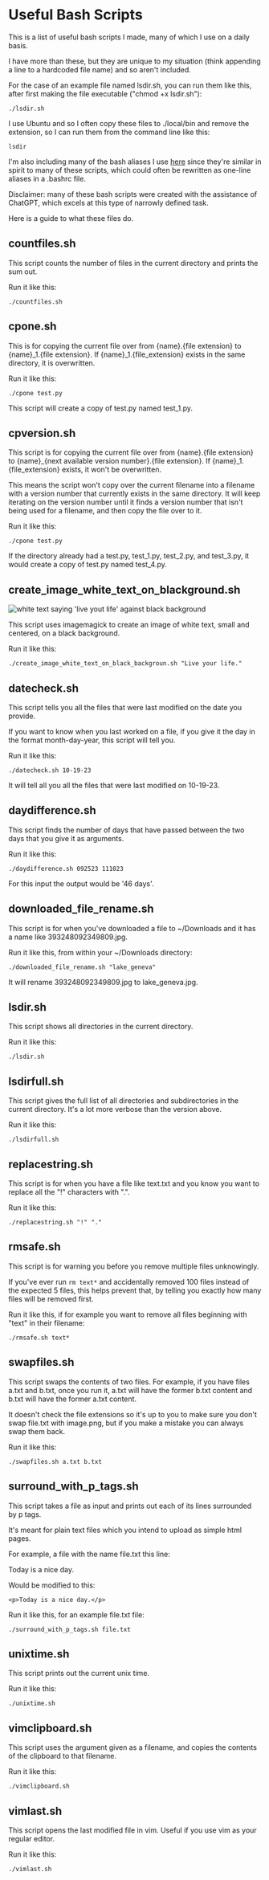 
# Useful Bash Scripts

This is a list of useful bash scripts I made, many of which I use on a daily basis.

I have more than these, but they are unique to my situation (think appending a line to a hardcoded file name) and so aren't included.

For the case of an example file named lsdir.sh, you can run them like this, after first making the file executable ("chmod +x lsdir.sh"):

`./lsdir.sh`

I use Ubuntu and so I often copy these files to ./local/bin and remove the extension, so I can run them from the command line like this:

`lsdir`

I'm also including many of the bash aliases I use [here](./bashrc) since they're similar in spirit to many of these scripts, which could often be rewritten as one-line aliases in a .bashrc file.

Disclaimer: many of these bash scripts were created with the assistance of ChatGPT, which excels at this type of narrowly defined task.

Here is a guide to what these files do.

## countfiles.sh

This script counts the number of files in the current directory and prints the sum out.

Run it like this:

`./countfiles.sh`

## cpone.sh

This is for copying the current file over from {name}.{file extension} to {name}_1.{file extension}. If {name}_1.{file_extension} exists in the same directory, it is overwritten.

Run it like this:

`./cpone test.py`

This script will create a copy of test.py named test_1.py.

## cpversion.sh

This script is for copying the current file over from {name}.{file extension} to {name}_{next available version number}.{file extension}. If {name}_1.{file_extension} exists, it won't be overwritten.

This means the script won't copy over the current filename into a filename with a version number that currently exists in the same directory. It will keep iterating on the version number until it finds a version number that isn't being used for a filename, and then copy the file over to it.

Run it like this:

`./cpone test.py`

If the directory already had a test.py, test_1.py, test_2.py, and test_3.py, it would create a copy of test.py named test_4.py.

## create_image_white_text_on_blackground.sh

![white text saying 'live yout life' against black background](./result.png)

This script uses imagemagick to create an image of white text, small and centered, on a black background.

Run it like this:

`./create_image_white_text_on_black_backgroun.sh "Live your life."`

## datecheck.sh

This script tells you all the files that were last modified on the date you provide. 

If you want to know when you last worked on a file, if you give it the day in the format month-day-year, this script will tell you. 

Run it like this:

`./datecheck.sh 10-19-23`

It will tell all you all the files that were last modified on 10-19-23.

## daydifference.sh

This script finds the number of days that have passed between the two days that you give it as arguments.

Run it like this:

`./daydifference.sh 092523 111023`

For this input the output would be '46 days'.

## downloaded_file_rename.sh

This script is for when you've downloaded a file to ~/Downloads and it has a name like 393248092349809.jpg.

Run it like this, from within your ~/Downloads directory:

`./downloaded_file_rename.sh "lake_geneva"`

It will rename 393248092349809.jpg to lake_geneva.jpg.

## lsdir.sh

This script shows all directories in the current directory.

Run it like this:

`./lsdir.sh`

## lsdirfull.sh

This script gives the full list of all directories and subdirectories in the current directory. It's a lot more verbose than the version above.

Run it like this: 

`./lsdirfull.sh`

## replacestring.sh

This script is for when you have a file like text.txt and you know you want to replace all the "!" characters with ".".

Run it like this:

`./replacestring.sh "!" "."`

## rmsafe.sh

This script is for warning you before you remove multiple files unknowingly.

If you've ever run `rm text*` and accidentally removed 100 files instead of the expected 5 files, this helps prevent that, by telling you exactly how many files will be removed first.

Run it like this, if for example you want to remove all files beginning with "text" in their filename:

`./rmsafe.sh text*`

## swapfiles.sh

This script swaps the contents of two files. For example, if you have files a.txt and b.txt, once you run it, a.txt will have the former b.txt content and b.txt will have the former a.txt content.

It doesn't check the file extensions so it's up to you to make sure you don't swap file.txt with image.png, but if you make a mistake you can always swap them back.

Run it like this:

`./swapfiles.sh a.txt b.txt`

## surround_with_p_tags.sh

This script takes a file as input and prints out each of its lines surrounded by p tags.

It's meant for plain text files which you intend to upload as simple html pages.

For example, a file with the name file.txt this line:

Today is a nice day.


Would be modified to this:

```<p>Today is a nice day.</p>```

Run it like this, for an example file.txt file:

`./surround_with_p_tags.sh file.txt`

## unixtime.sh

This script prints out the current unix time.

Run it like this:

`./unixtime.sh`

## vimclipboard.sh

This script uses the argument given as a filename, and copies the contents of the clipboard to that filename.

Run it like this:

`./vimclipboard.sh`

## vimlast.sh

This script opens the last modified file in vim. Useful if you use vim as your regular editor.

Run it like this:

`./vimlast.sh`
